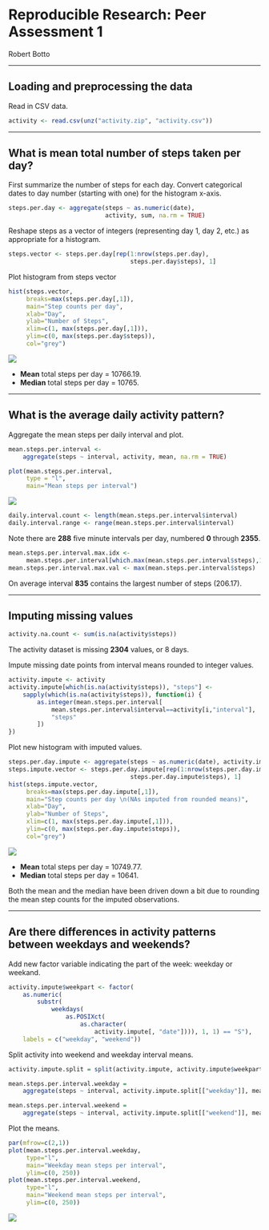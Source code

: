 # Reproducible Research: Peer Assessment 1
Robert Botto  





***

## Loading and preprocessing the data

Read in CSV data.

```r
activity <- read.csv(unz("activity.zip", "activity.csv"))
```

***

## What is mean total number of steps taken per day?

First summarize the number of steps for each day.  Convert categorical dates to day number (starting with one) for the histogram x-axis.


```r
steps.per.day <- aggregate(steps ~ as.numeric(date), 
                           activity, sum, na.rm = TRUE)
```

Reshape steps as a vector of integers (representing day 1, day 2, etc.) as appropriate for a histogram. 


```r
steps.vector <- steps.per.day[rep(1:nrow(steps.per.day), 
                                  steps.per.day$steps), 1]
```

Plot histogram from steps vector


```r
hist(steps.vector, 
     breaks=max(steps.per.day[,1]),
     main="Step counts per day",
     xlab="Day",
     ylab="Number of Steps",
     xlim=c(1, max(steps.per.day[,1])),
     ylim=c(0, max(steps.per.day$steps)),
     col="grey")
```

![](PA1_template_files/figure-html/unnamed-chunk-4-1.png)<!-- -->

* **Mean** total steps per day = 10766.19.
* **Median** total steps per day = 10765.

***

## What is the average daily activity pattern?

Aggregate the mean steps per daily interval and plot.  


```r
mean.steps.per.interval <- 
    aggregate(steps ~ interval, activity, mean, na.rm = TRUE)

plot(mean.steps.per.interval, 
     type = "l",
     main="Mean steps per interval")
```

![](PA1_template_files/figure-html/unnamed-chunk-5-1.png)<!-- -->


```r
daily.interval.count <- length(mean.steps.per.interval$interval)
daily.interval.range <- range(mean.steps.per.interval$interval)
```

Note there are **288** five minute intervals per day, numbered **0** through **2355**.


```r
mean.steps.per.interval.max.idx <- 
     mean.steps.per.interval[which.max(mean.steps.per.interval$steps),1]
mean.steps.per.interval.max.val <- max(mean.steps.per.interval$steps)
```

On average interval **835** contains the largest number of steps (206.17).  


***

## Imputing missing values


```r
activity.na.count <- sum(is.na(activity$steps))
```

The activity dataset is missing **2304** values, or 8 days.

Impute missing date points from interval means rounded to integer values.


```r
activity.impute <- activity
activity.impute[which(is.na(activity$steps)), "steps"] <- 
    sapply(which(is.na(activity$steps)), function(i) { 
        as.integer(mean.steps.per.interval[
            mean.steps.per.interval$interval==activity[i,"interval"],
            "steps"
        ])
})
```

Plot new histogram with imputed values.


```r
steps.per.day.impute <- aggregate(steps ~ as.numeric(date), activity.impute, sum, na.rm = TRUE)
steps.impute.vector <- steps.per.day.impute[rep(1:nrow(steps.per.day.impute), 
                                  steps.per.day.impute$steps), 1]
hist(steps.impute.vector, 
     breaks=max(steps.per.day.impute[,1]),
     main="Step counts per day \n(NAs imputed from rounded means)",
     xlab="Day",
     ylab="Number of Steps",
     xlim=c(1, max(steps.per.day.impute[,1])),
     ylim=c(0, max(steps.per.day.impute$steps)),
     col="grey")
```

![](PA1_template_files/figure-html/unnamed-chunk-10-1.png)<!-- -->

* **Mean** total steps per day = 10749.77.
* **Median** total steps per day = 10641.

Both the mean and the median have been driven down a bit due to rounding the mean step counts for the imputed observations.

***

## Are there differences in activity patterns between weekdays and weekends?

Add new factor variable indicating the part of the week: weekday or weekand.


```r
activity.impute$weekpart <- factor(
    as.numeric(
        substr(
            weekdays(
                as.POSIXct(
                    as.character(
                        activity.impute[, "date"]))), 1, 1) == "S"), 
    labels = c("weekday", "weekend"))
```

Split activity into weekend and weekday interval means.


```r
activity.impute.split = split(activity.impute, activity.impute$weekpart)

mean.steps.per.interval.weekday = 
    aggregate(steps ~ interval, activity.impute.split[["weekday"]], mean, na.rm = TRUE)

mean.steps.per.interval.weekend = 
    aggregate(steps ~ interval, activity.impute.split[["weekend"]], mean, na.rm = TRUE)
```

Plot the means.


```r
par(mfrow=c(2,1))
plot(mean.steps.per.interval.weekday, 
     type="l", 
     main="Weekday mean steps per interval",
     ylim=c(0, 250))
plot(mean.steps.per.interval.weekend, 
     type="l", 
     main="Weekend mean steps per interval",
     ylim=c(0, 250))
```

![](PA1_template_files/figure-html/unnamed-chunk-13-1.png)<!-- -->
